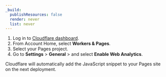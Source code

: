 ```yaml
---
_build:
  publishResources: false
  render: never
  list: never
---
```


1. Log in to [Cloudflare dashboard](https://dash.cloudflare.com/login).
2. From Account Home, select **Workers & Pages**.
3. Select your Pages project.
4. Go to **Settings** > **General** > and select **Enable Web Analytics**. 

Cloudflare will automatically add the JavaScript snippet to your Pages site on the next deployment.